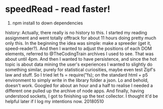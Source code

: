# speedRead - read faster!
1. npm install to down dependencies

history: 
Actually, there really is no history to this. I started my reading assignment and went totally offtrack for about 11 hours doing pretty much only this. In the beginning the idea was simple: make a spreeder (get it, speed-reader?). And then I wanted to adjust the positions of each DOM elements, referred to @TheCodingTrain archives I used to see. That was about until 4pm. And then I wanted to have persistence, and since the hot topic is about data mining the user's experiences I wanted to slightly do something similar, purely for statistical curiosities, maybe even test Zipf's law and stuff. So I tried let fs = require("fs); on the standard html + p5 environment to simply write in the library folder a json. Lo and behold, doesn't work. Googled for about an hour and a half to realise I needed a different one pulled up the archive of node apps. And finally, having understood sockets, I got to finishing up the text collector. I thought it'd be helpful later if I log my intentions now. 20180510